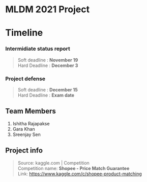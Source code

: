 # MLDM 2021 Project

<h1>Timeline</h1>

<h3>Intermidiate status report </h3>

> Soft deadline : **November 19**  
> Hard Deadline : **December 3**
                          
<h3>Project defense</h3>

> Soft deadline : **December 15**  
> Hard Deadline : **Exam date**


<h2> Team Members </h2>

1. Ishitha Rajapakse  
2. Gara Khan  
3. Sreenjay Sen  

<h2> Project info </h2>

> Source: kaggle.com | Competition  
> Competition name: **Shopee - Price Match Guarantee**  
> Link: https://www.kaggle.com/c/shopee-product-matching
